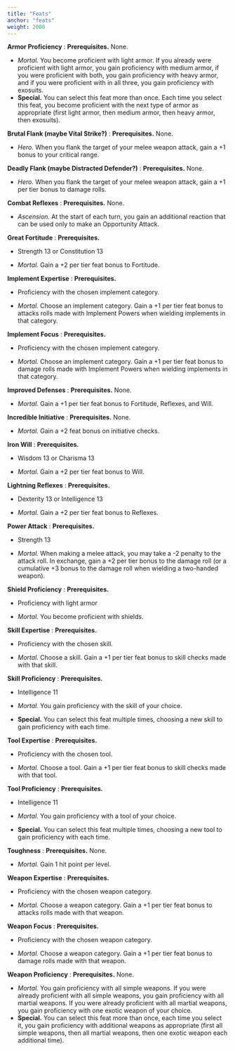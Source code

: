```yaml
---
title: "Feats"
anchor: "feats"
weight: 2000
---
```



**Armor Proficiency**
: **Prerequisites.**  None. 

- *Mortal.* You become proficient with light armor. If you already were proficient with light armor, you gain proficiency with medium armor, if you were proficient with both, you gain proficiency with heavy armor, and if you were proficient with in all three, you gain proficiency with exosuits.
- **Special.** You can select this feat more than once. Each time you select this feat, you become proficient with the next type of armor as appropriate (first light armor, then medium armor, then heavy armor, then exosuits).


**Brutal Flank (maybe Vital Strike?)**
: **Prerequisites.**  None. 

- *Hero.* When you flank the target of your melee weapon attack, gain a +1 bonus to your critical range.

**Deadly Flank (maybe Distracted Defender?)**
: **Prerequisites.**  None. 

- *Hero.* When you flank the target of your melee weapon attack, gain a +1 per tier bonus to damage rolls.

**Combat Reflexes**
: **Prerequisites.**  None. 

- *Ascension.* At the start of each turn, you gain an additional reaction that can be used only to make an Opportunity Attack.

**Great Fortitude**
: **Prerequisites.** 
  - Strength 13 or Constitution 13

- *Mortal.* Gain a +2 per tier feat bonus to Fortitude.

**Implement Expertise**
: **Prerequisites.** 
  - Proficiency with the chosen implement category.

- *Mortal.* Choose an implement category. Gain a +1 per tier feat bonus to attacks rolls made with Implement Powers when wielding implements in that category.

**Implement Focus**
: **Prerequisites.** 
  - Proficiency with the chosen implement category.

- *Mortal.* Choose an implement category. Gain a +1 per tier feat bonus to damage rolls made with Implement Powers when wielding implements in that category.

**Improved Defenses**
: **Prerequisites.**  None. 

- *Mortal.* Gain a +1 per tier feat bonus to Fortitude, Reflexes, and Will.

**Incredible Initiative**
: **Prerequisites.**  None. 

- *Mortal.* Gain a +2 feat bonus on initiative checks.

**Iron Will**
: **Prerequisites.** 
  - Wisdom 13 or Charisma 13

- *Mortal.* Gain a +2 per tier feat bonus to Will.

**Lightning Reflexes**
: **Prerequisites.** 
  - Dexterity 13 or Intelligence 13

- *Mortal.* Gain a +2 per tier feat bonus to Reflexes.

**Power Attack**
: **Prerequisites.** 
  - Strength 13

- *Mortal.* When making a melee attack, you may take a -2 penalty to the attack roll. In exchange, gain a +2 per tier bonus to the damage roll (or a cumulative +3 bonus to the damage roll when wielding a two-handed weapon).

**Shield Proficiency**
: **Prerequisites.** 
  - Proficiency with light armor

- *Mortal.* You become proficient with shields.

**Skill Expertise**
: **Prerequisites.** 
  - Proficiency with the chosen skill.

- *Mortal.* Choose a skill. Gain a +1 per tier feat bonus to skill checks made with that skill.

**Skill Proficiency**
: **Prerequisites.** 
  - Intelligence 11

- *Mortal.* You gain proficiency with the skill of your choice.
- **Special.** You can select this feat multiple times, choosing a new skill to gain proficiency with each time.


**Tool Expertise**
: **Prerequisites.** 
  - Proficiency with the chosen tool.

- *Mortal.* Choose a tool. Gain a +1 per tier feat bonus to skill checks made with that tool.

**Tool Proficiency**
: **Prerequisites.** 
  - Intelligence 11

- *Mortal.* You gain proficiency with a tool of your choice.
- **Special.** You can select this feat multiple times, choosing a new tool to gain proficiency with each time.


**Toughness**
: **Prerequisites.**  None. 

- *Mortal.* Gain 1 hit point per level.

**Weapon Expertise**
: **Prerequisites.** 
  - Proficiency with the chosen weapon category.

- *Mortal.* Choose a weapon category. Gain a +1 per tier feat bonus to attacks rolls made with that weapon.

**Weapon Focus**
: **Prerequisites.** 
  - Proficiency with the chosen weapon category.

- *Mortal.* Choose a weapon category. Gain a +1 per tier feat bonus to damage rolls made with that weapon.

**Weapon Proficiency**
: **Prerequisites.**  None. 

- *Mortal.* You gain proficiency with all simple weapons. If you were already proficient with all simple weapons, you gain proficiency with all martial weapons. If you were already proficient with all martial weapons, you gain proficiency with one exotic weapon of your choice.
-  **Special.** You can select this feat more than once, each time you select it, you gain proficiency with additional weapons as appropriate (first all simple weapons, then all martial weapons, then one exotic weapon each additional time).

